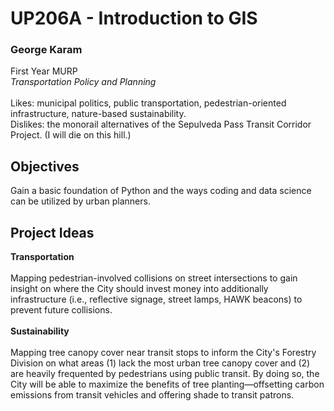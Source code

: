 # UP206A - Introduction to GIS
### George Karam
First Year MURP <br> 
*Transportation Policy and Planning* <br><br>
Likes: municipal politics, public transportation, pedestrian-oriented infrastructure, nature-based sustainability. <br>
Dislikes: the monorail alternatives of the Sepulveda Pass Transit Corridor Project. (I will die on this hill.)
## Objectives
Gain a basic foundation of Python and the ways coding and data science can be utilized by urban planners.
## Project Ideas
**Transportation** <br><br>
Mapping pedestrian-involved collisions on street intersections to gain insight on where the City should invest money into additionally infrastructure (i.e., reflective signage, street lamps, HAWK beacons) to prevent future collisions. <br><br>
**Sustainability** <br><br>
Mapping tree canopy cover near transit stops to inform the City's Forestry Division on what areas (1) lack the most urban tree canopy cover and (2) are heavily frequented by pedestrians using public transit. By doing so, the City will be able to maximize the benefits of tree planting—offsetting carbon emissions from transit vehicles and offering shade to transit patrons.
